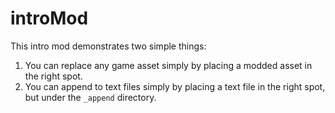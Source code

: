 # introMod

This intro mod demonstrates two simple things:

1. You can replace any game asset simply by placing a modded asset in the right
   spot.
2. You can append to text files simply by placing a text file in the right spot,
   but under the `_append` directory.
